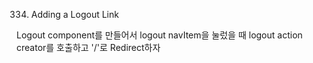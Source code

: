 334. Adding a Logout Link

Logout component를 만들어서 logout navItem을 눌렀을 때
logout action creator를 호출하고 '/'로 Redirect하자
